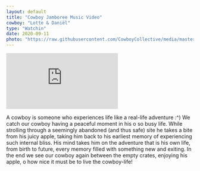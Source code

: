 ```yaml
---
layout: default
title: "Cowboy Jamboree Music Video"
cowboy: "Lotte & Daniël"
type: "Watchin"
date: 2020-09-11
photo: "https://raw.githubusercontent.com/CowboyCollective/media/master/Cowboy%20Jamboree.png"
---
```


<iframe id="youtube" src="https://www.youtube.com/embed/NgKnUW70Twg" frameborder="0" allow="accelerometer; autoplay; clipboard-write; encrypted-media; gyroscope; picture-in-picture" allowfullscreen></iframe>

A cowboy is someone who experiences life like a real-life adventure :^)
We catch our cowboy having a peaceful moment in his o so busy life. While strolling through a seemingly abandoned (and thus safe) site he takes a bite from his juicy apple, taking him back to his earliest memory of experiencing such internal bliss. His mind takes him on the adventure that is his own life, from birth to future, every memory filled with something new and exiting. In the end we see our cowboy again between the empty crates, enjoying his apple, o how nice it must be to live the cowboy-life!
